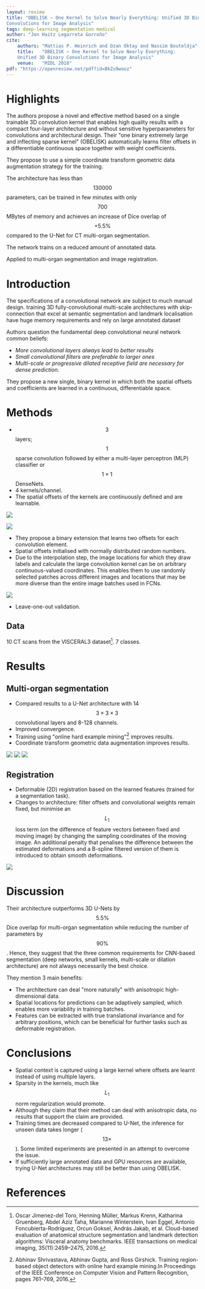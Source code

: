 ```yaml
---
layout: review
title: "OBELISK – One Kernel to Solve Nearly Everything: Unified 3D Binary
Convolutions for Image Analysis"
tags: deep-learning segmentation medical
author: "Jon Haitz Legarreta Gorroño"
cite:
    authors: "Mattias P. Heinrich and Ozan Oktay and Nassim Bouteldja"
    title:   "OBELISK – One Kernel to Solve Nearly Everything:
    Unified 3D Binary Convolutions for Image Analysis"
    venue:   "MIDL 2018"
pdf: "https://openreview.net/pdf?id=BkZu9wooz"
---
```



# Highlights

The authors propose a novel and effective method based on a single trainable 3D
convolution kernel that enables high quality results with a compact four-layer
architecture and without sensitive hyperparameters for convolutions and
architectural design. Their "one binary extremely large and inflecting sparse
kernel" (OBELISK) automatically learns filter offsets in a differentiable
continuous space together with weight coefficients.

They propose to use a simple coordinate transform geometric data augmentation
strategy for the training.

The architecture has less than $$130000$$ parameters, can be trained in few
minutes with only $$700$$ MBytes of memory and achieves an increase of Dice
overlap of $$+5.5\%$$ compared to the U-Net for CT multi-organ segmentation.

The network trains on a reduced amount of annotated data.

Applied to multi-organ segmentation and image registration.


# Introduction

The specifications of a convolutional network are subject to much manual
design.
training
3D fully-convolutional multi-scale architectures with skip-connection that
excel at semantic segmentation and landmark localisation have huge memory
requirements and rely on large annotated dataset

Authors question the fundamental deep convolutional neural network common
beliefs:
- *More convolutional layers always lead to better results*
- *Small convolutional filters are preferable to larger ones*
- *Multi-scale or progressive dilated receptive field are necessary for dense
 prediction.*

They propose a new single, binary kernel in which both the spatial offsets and
coefficients are learned in a continuous, differentiable space.


# Methods

- $$3$$ layers; $$1$$ sparse convolution followed by either a multi-layer
perceptron (MLP) classifier or $$1 \times 1$$ DenseNets.
- 4 kernels/channel.
- The spatial offsets of the kernels are continuously defined and are
learnable.

![](/deep-learning/images/OBELISK/Classical_convlayer_output_computation.png)

![](/deep-learning/images/OBELISK/OBELISK_convlayer_output_computation.png)

- They propose a binary extension that learns two offsets for each convolution
element.
- Spatial offsets initialised with normally distributed random numbers.
- Due to the interpolation step, the image locations for which they draw labels
and calculate the large convolution kernel can be on arbitrary
continuous-valued coordinates. This enables them to use randomly selected
patches across different images and locations that may be more diverse than the
entire image batches used in FCNs.

![](/deep-learning/images/OBELISK/Architecture.png)

- Leave-one-out validation.

## Data

10 CT scans from the VISCERAL3 dataset[^ref1]. 7 classes.


# Results

## Multi-organ segmentation

- Compared results to a U-Net architecture with 14 $$3 \times 3 \times 3$$
convolutional layers and 8-128 channels.
- Improved convergence.
- Training using "online hard example mining"[^ref2] improves results.
- Coordinate transform geometric data augmentation improves results.

![](/deep-learning/images/OBELISK/Segmentation_result.png)
![](/deep-learning/images/OBELISK/Segmentation_result_Dice_plots.png)
![](/deep-learning/images/OBELISK/Segmentation_result_Dice_scores.png)

## Registration

- Deformable (2D) registration based on the learned features (trained for a
segmentation task).
- Changes to architecture: filter offsets and convolutional weights remain
fixed, but minimise an $$L_1$$ loss term (on the difference of feature vectors
between fixed and moving image) by changing the sampling coordinates of the
moving image. An additional penalty that penalises the difference between the
estimated deformations and a B-spline filtered version of them is introduced to
obtain smooth deformations.

![](/deep-learning/images/OBELISK/Registration_result.png)


# Discussion
Their architecture outperforms 3D U-Nets by $$5.5\%$$ Dice overlap for
multi-organ segmentation while reducing the number of parameters by $$90\%$$.
Hence, they suggest that the three common requirements for CNN-based
segmentation (deep networks, small kernels, multi-scale or dilation
architecture) are not always necessarily the best choice.

They mention 3 main benefits:
- The architecture can deal "more naturally" with anisotropic high-dimensional
data.
- Spatial locations for predictions can be adaptively sampled, which enables
more variability in training batches.
- Features can be extracted with true translational invariance and for
arbitrary positions, which can be beneficial for further tasks such as
deformable registration.


# Conclusions
- Spatial context is captured using a large kernel where offsets are learnt
instead of using multiple layers.
- Sparsity in the kernels, much like $$L_1$$ norm regularization would promote.
- Although they claim that their method can deal with anisotropic data, no
results that support the claim are provided.
- Training times are decreased compared to U-Net, the inference for unseen data
takes longer ($$13\times$$). Some limited experiments are presented in an
attempt to overcome the issue.
- If sufficiently large annotated data and GPU resources are available, trying
U-Net architectures may still be better than using OBELISK.


# References
[^ref1]: Oscar Jimenez-del Toro, Henning Müller, Markus Krenn, Katharina
Gruenberg, Abdel Aziz Taha, Marianne Winterstein, Ivan Eggel, Antonio
Foncubierta-Rodríguez, Orcun Goksel, András Jakab, et al. Cloud-based
evaluation of anatomical structure segmentation and landmark detection
algorithms: Visceral anatomy benchmarks. IEEE transactions on medical imaging,
35(11):2459–2475, 2016.

[^ref2]: Abhinav Shrivastava, Abhinav Gupta, and Ross Girshick. Training
region-based object detectors with online hard example mining.In Proceedings of
the IEEE Conference on Computer Vision and Pattern Recognition, pages 761–769, 2016.
